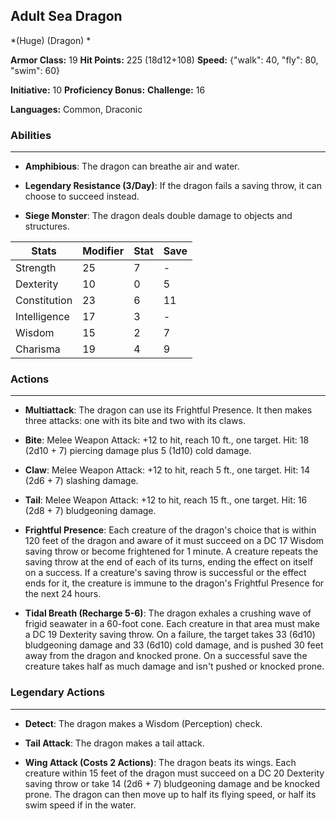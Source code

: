 ## Adult Sea Dragon
*(Huge) (Dragon) *

**Armor Class:** 19
**Hit Points:** 225 (18d12+108)
**Speed:** {"walk": 40, "fly": 80, "swim": 60}

**Initiative:** 10
**Proficiency Bonus:**
**Challenge:** 16

**Languages:** Common, Draconic

### Abilities
 --- 
- **Amphibious**: The dragon can breathe air and water.

- **Legendary Resistance (3/Day)**: If the dragon fails a saving throw, it can choose to succeed instead.

- **Siege Monster**: The dragon deals double damage to objects and structures.



| Stats | Modifier | Stat | Save
| ---- | ---- | ---- | ---- |
| Strength | 25 | 7 | - |
| Dexterity | 10 | 0 | 5 |
| Constitution | 23 | 6 | 11 |
| Intelligence | 17 | 3 | - |
| Wisdom | 15 | 2 | 7 |
| Charisma | 19 | 4 | 9 |

### Actions
 --- 
- **Multiattack**: The dragon can use its Frightful Presence. It then makes three attacks: one with its bite and two with its claws.

- **Bite**: Melee Weapon Attack: +12 to hit, reach 10 ft., one target. Hit: 18 (2d10 + 7) piercing damage plus 5 (1d10) cold damage.

- **Claw**: Melee Weapon Attack: +12 to hit, reach 5 ft., one target. Hit: 14 (2d6 + 7) slashing damage.

- **Tail**: Melee Weapon Attack: +12 to hit, reach 15 ft., one target. Hit: 16 (2d8 + 7) bludgeoning damage.

- **Frightful Presence**: Each creature of the dragon's choice that is within 120 feet of the dragon and aware of it must succeed on a DC 17 Wisdom saving throw or become frightened for 1 minute. A creature repeats the saving throw at the end of each of its turns, ending the effect on itself on a success. If a creature's saving throw is successful or the effect ends for it, the creature is immune to the dragon's Frightful Presence for the next 24 hours.

- **Tidal Breath (Recharge 5-6)**: The dragon exhales a crushing wave of frigid seawater in a 60-foot cone. Each creature in that area must make a DC 19 Dexterity saving throw. On a failure, the target takes 33 (6d10) bludgeoning damage and 33 (6d10) cold damage, and is pushed 30 feet away from the dragon and knocked prone. On a successful save the creature takes half as much damage and isn't pushed or knocked prone.

### Legendary Actions
 --- 
- **Detect**: The dragon makes a Wisdom (Perception) check.

- **Tail Attack**: The dragon makes a tail attack.

- **Wing Attack (Costs 2 Actions)**: The dragon beats its wings. Each creature within 15 feet of the dragon must succeed on a DC 20 Dexterity saving throw or take 14 (2d6 + 7) bludgeoning damage and be knocked prone. The dragon can then move up to half its flying speed, or half its swim speed if in the water.

